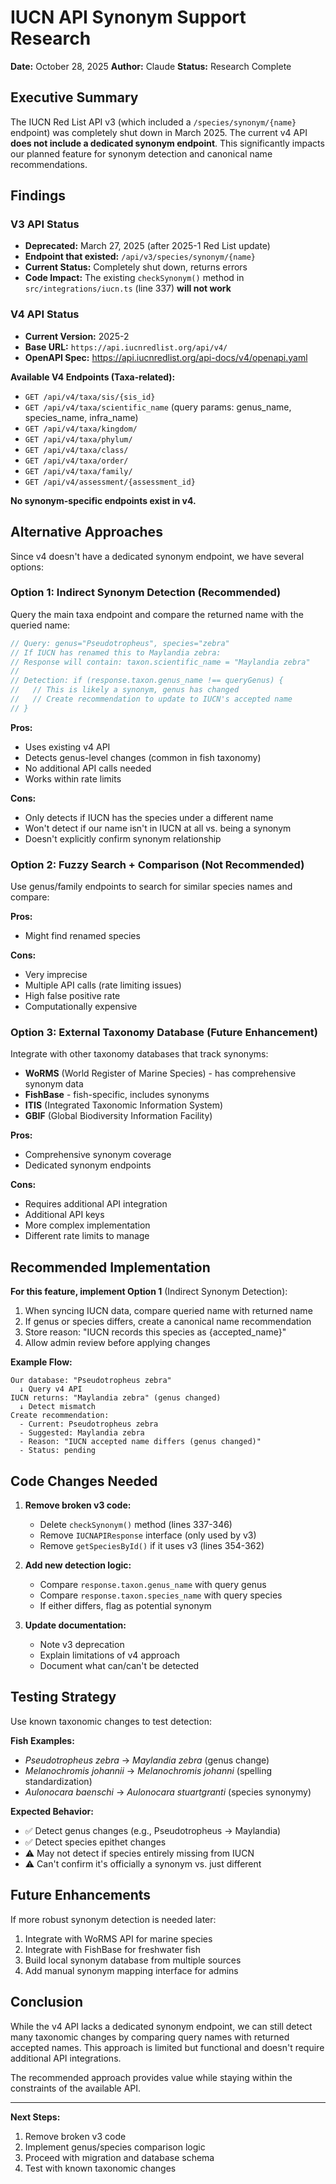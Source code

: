 # IUCN API Synonym Support Research

**Date:** October 28, 2025
**Author:** Claude
**Status:** Research Complete

## Executive Summary

The IUCN Red List API v3 (which included a `/species/synonym/{name}` endpoint) was completely shut down in March 2025. The current v4 API **does not include a dedicated synonym endpoint**. This significantly impacts our planned feature for synonym detection and canonical name recommendations.

## Findings

### V3 API Status

- **Deprecated:** March 27, 2025 (after 2025-1 Red List update)
- **Endpoint that existed:** `/api/v3/species/synonym/{name}`
- **Current Status:** Completely shut down, returns errors
- **Code Impact:** The existing `checkSynonym()` method in `src/integrations/iucn.ts` (line 337) **will not work**

### V4 API Status

- **Current Version:** 2025-2
- **Base URL:** `https://api.iucnredlist.org/api/v4/`
- **OpenAPI Spec:** https://api.iucnredlist.org/api-docs/v4/openapi.yaml

**Available V4 Endpoints (Taxa-related):**
- `GET /api/v4/taxa/sis/{sis_id}`
- `GET /api/v4/taxa/scientific_name` (query params: genus_name, species_name, infra_name)
- `GET /api/v4/taxa/kingdom/`
- `GET /api/v4/taxa/phylum/`
- `GET /api/v4/taxa/class/`
- `GET /api/v4/taxa/order/`
- `GET /api/v4/taxa/family/`
- `GET /api/v4/assessment/{assessment_id}`

**No synonym-specific endpoints exist in v4.**

## Alternative Approaches

Since v4 doesn't have a dedicated synonym endpoint, we have several options:

### Option 1: Indirect Synonym Detection (Recommended)

Query the main taxa endpoint and compare the returned name with the queried name:

```typescript
// Query: genus="Pseudotropheus", species="zebra"
// If IUCN has renamed this to Maylandia zebra:
// Response will contain: taxon.scientific_name = "Maylandia zebra"
//
// Detection: if (response.taxon.genus_name !== queryGenus) {
//   // This is likely a synonym, genus has changed
//   // Create recommendation to update to IUCN's accepted name
// }
```

**Pros:**
- Uses existing v4 API
- Detects genus-level changes (common in fish taxonomy)
- No additional API calls needed
- Works within rate limits

**Cons:**
- Only detects if IUCN has the species under a different name
- Won't detect if our name isn't in IUCN at all vs. being a synonym
- Doesn't explicitly confirm synonym relationship

### Option 2: Fuzzy Search + Comparison (Not Recommended)

Use genus/family endpoints to search for similar species names and compare:

**Pros:**
- Might find renamed species

**Cons:**
- Very imprecise
- Multiple API calls (rate limiting issues)
- High false positive rate
- Computationally expensive

### Option 3: External Taxonomy Database (Future Enhancement)

Integrate with other taxonomy databases that track synonyms:

- **WoRMS** (World Register of Marine Species) - has comprehensive synonym data
- **FishBase** - fish-specific, includes synonyms
- **ITIS** (Integrated Taxonomic Information System)
- **GBIF** (Global Biodiversity Information Facility)

**Pros:**
- Comprehensive synonym coverage
- Dedicated synonym endpoints

**Cons:**
- Requires additional API integration
- Additional API keys
- More complex implementation
- Different rate limits to manage

## Recommended Implementation

**For this feature, implement Option 1** (Indirect Synonym Detection):

1. When syncing IUCN data, compare queried name with returned name
2. If genus or species differs, create a canonical name recommendation
3. Store reason: "IUCN records this species as {accepted_name}"
4. Allow admin review before applying changes

**Example Flow:**

```
Our database: "Pseudotropheus zebra"
  ↓ Query v4 API
IUCN returns: "Maylandia zebra" (genus changed)
  ↓ Detect mismatch
Create recommendation:
  - Current: Pseudotropheus zebra
  - Suggested: Maylandia zebra
  - Reason: "IUCN accepted name differs (genus changed)"
  - Status: pending
```

## Code Changes Needed

1. **Remove broken v3 code:**
   - Delete `checkSynonym()` method (lines 337-346)
   - Remove `IUCNAPIResponse` interface (only used by v3)
   - Remove `getSpeciesById()` if it uses v3 (lines 354-362)

2. **Add new detection logic:**
   - Compare `response.taxon.genus_name` with query genus
   - Compare `response.taxon.species_name` with query species
   - If either differs, flag as potential synonym

3. **Update documentation:**
   - Note v3 deprecation
   - Explain limitations of v4 approach
   - Document what can/can't be detected

## Testing Strategy

Use known taxonomic changes to test detection:

**Fish Examples:**
- *Pseudotropheus zebra* → *Maylandia zebra* (genus change)
- *Melanochromis johannii* → *Melanochromis johanni* (spelling standardization)
- *Aulonocara baenschi* → *Aulonocara stuartgranti* (species synonymy)

**Expected Behavior:**
- ✅ Detect genus changes (e.g., Pseudotropheus → Maylandia)
- ✅ Detect species epithet changes
- ⚠️ May not detect if species entirely missing from IUCN
- ⚠️ Can't confirm it's officially a synonym vs. just different

## Future Enhancements

If more robust synonym detection is needed later:

1. Integrate with WoRMS API for marine species
2. Integrate with FishBase for freshwater fish
3. Build local synonym database from multiple sources
4. Add manual synonym mapping interface for admins

## Conclusion

While the v4 API lacks a dedicated synonym endpoint, we can still detect many taxonomic changes by comparing query names with returned accepted names. This approach is limited but functional and doesn't require additional API integrations.

The recommended approach provides value while staying within the constraints of the available API.

---

**Next Steps:**
1. Remove broken v3 code
2. Implement genus/species comparison logic
3. Proceed with migration and database schema
4. Test with known taxonomic changes

